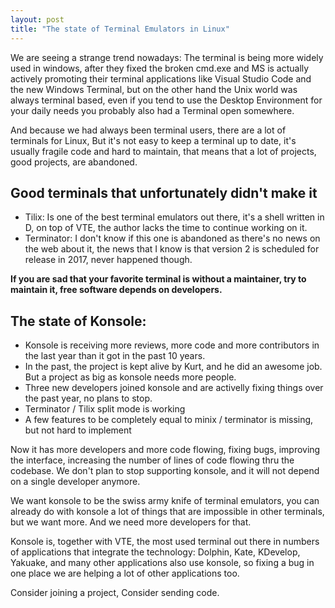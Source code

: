 ```yaml
---
layout: post
title: "The state of Terminal Emulators in Linux"
---
```


We are seeing a strange trend nowadays: The terminal is being more widely used in windows, after they fixed the broken cmd.exe and MS is actually actively promoting their terminal applications like Visual Studio Code and the new Windows Terminal, but on the other hand the Unix world was always terminal based, even if you tend to use the Desktop Environment for your daily needs you probably also had a Terminal open somewhere.

And because we had always been terminal users, there are a lot of terminals for Linux, But it's not easy to keep a terminal up to date, it's usually fragile code and hard to maintain, that means that a lot of projects, good projects, are abandoned.

## Good terminals that unfortunately didn't make it
* Tilix: Is one of the best terminal emulators out there, it's a shell written in D, on top of VTE, the author lacks the time to continue working on it.
* Terminator: I don't know if this one is abandoned as there's no news on the web about it, the news that I know is that version 2 is scheduled for release in 2017, never happened though.

**If you are sad that your favorite terminal is without a maintainer, try to maintain it, free software depends on developers.**


## The state of Konsole:

* Konsole is receiving more reviews, more code and more contributors in the last year than it got in the past 10 years. 
* In the past, the project is kept alive by Kurt, and he did an awesome job. But a project as big as konsole needs more people.
* Three new developers joined konsole and are activelly fixing things over the past year, no plans to stop.
* Terminator / Tilix split mode is working
* A few features to be completely equal to minix / terminator is missing, but not hard to implement

Now it has more developers and more code flowing, fixing bugs, improving the interface, increasing the number of lines of code flowing thru the codebase. We don't plan to stop supporting konsole, and it will not depend on a single developer anymore.

We want konsole to be the swiss army knife of terminal emulators, you can already do with konsole a lot of things that are impossible in other terminals, but we want more. And we need more developers for that.

Konsole is, together with VTE, the most used terminal out there in numbers of applications that integrate the technology: Dolphin, Kate, KDevelop, Yakuake, and many other applications also use konsole, so fixing a bug in one place we are helping a lot of other applications too.

Consider joining a project, Consider sending code. 
